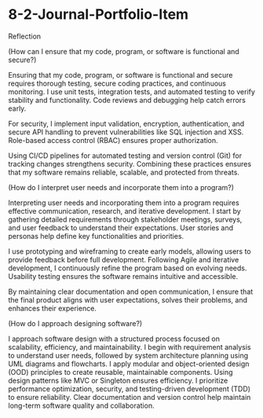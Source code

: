 # 8-2-Journal-Portfolio-Item
Reflection


(How can I ensure that my code, program, or software is functional and secure?)


Ensuring that my code, program, or software is functional and secure requires thorough testing, secure coding practices, and continuous monitoring. I use unit tests, integration tests, and automated testing to verify stability and functionality. Code reviews and debugging help catch errors early.

For security, I implement input validation, encryption, authentication, and secure API handling to prevent vulnerabilities like SQL injection and XSS. Role-based access control (RBAC) ensures proper authorization.

Using CI/CD pipelines for automated testing and version control (Git) for tracking changes strengthens security. Combining these practices ensures that my software remains reliable, scalable, and protected from threats.


(How do I interpret user needs and incorporate them into a program?)

Interpreting user needs and incorporating them into a program requires effective communication, research, and iterative development. I start by gathering detailed requirements through stakeholder meetings, surveys, and user feedback to understand their expectations. User stories and personas help define key functionalities and priorities.

I use prototyping and wireframing to create early models, allowing users to provide feedback before full development. Following Agile and iterative development, I continuously refine the program based on evolving needs. Usability testing ensures the software remains intuitive and accessible.

By maintaining clear documentation and open communication, I ensure that the final product aligns with user expectations, solves their problems, and enhances their experience.



(How do I approach designing software?)

I approach software design with a structured process focused on scalability, efficiency, and maintainability. I begin with requirement analysis to understand user needs, followed by system architecture planning using UML diagrams and flowcharts. I apply modular and object-oriented design (OOD) principles to create reusable, maintainable components. Using design patterns like MVC or Singleton ensures efficiency. I prioritize performance optimization, security, and testing-driven development (TDD) to ensure reliability. Clear documentation and version control help maintain long-term software quality and collaboration.
